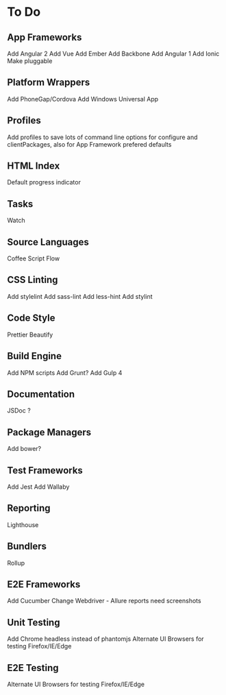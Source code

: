 # To Do

## App Frameworks
Add Angular 2
Add Vue
Add Ember
Add Backbone
Add Angular 1
Add Ionic
Make pluggable

## Platform Wrappers
Add PhoneGap/Cordova
Add Windows Universal App

## Profiles
Add profiles to save lots of command line options for configure and clientPackages, also for App Framework prefered defaults

## HTML Index
Default progress indicator

## Tasks
Watch

## Source Languages
Coffee Script
Flow

## CSS Linting
Add stylelint
Add sass-lint
Add less-hint
Add stylint

## Code Style
Prettier
Beautify

## Build Engine
Add NPM scripts
Add Grunt?
Add Gulp 4

## Documentation
JSDoc ?

## Package Managers
Add bower?

## Test Frameworks
Add Jest
Add Wallaby

## Reporting
Lighthouse

## Bundlers
Rollup

## E2E Frameworks
Add Cucumber
Change Webdriver - Allure reports need screenshots

## Unit Testing
Add Chrome headless instead of phantomjs
Alternate UI Browsers for testing Firefox/IE/Edge

## E2E Testing
Alternate UI Browsers for testing Firefox/IE/Edge

